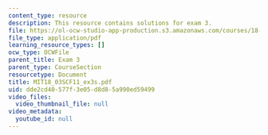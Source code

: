 ```yaml
---
content_type: resource
description: This resource contains solutions for exam 3.
file: https://ol-ocw-studio-app-production.s3.amazonaws.com/courses/18-03sc-differential-equations-fall-2011/dde2cd40577f3e05d8d85a990ed59499_MIT18_03SCF11_ex3s.pdf
file_type: application/pdf
learning_resource_types: []
ocw_type: OCWFile
parent_title: Exam 3
parent_type: CourseSection
resourcetype: Document
title: MIT18_03SCF11_ex3s.pdf
uid: dde2cd40-577f-3e05-d8d8-5a990ed59499
video_files:
  video_thumbnail_file: null
video_metadata:
  youtube_id: null
---
```

